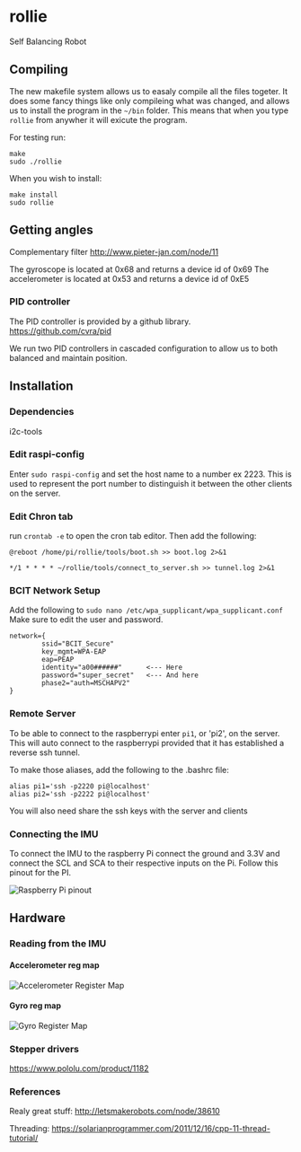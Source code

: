 # rollie
Self Balancing Robot


## Compiling

The new makefile system allows us to easaly compile all the files togeter. It does some fancy things like only compileing what was changed, and allows us to install the program in the `~/bin` folder. This means that when you type `rollie` from anywher it will exicute the program.


For testing run:
```
make
sudo ./rollie
```

When you wish to install:
```
make install
sudo rollie
```


## Getting angles
Complementary filter http://www.pieter-jan.com/node/11

The gyroscope is located at 0x68 and returns a device id of 0x69
The accelerometer is located at 0x53 and returns a device id of 0xE5

### PID controller
The PID controller is provided by a github library. https://github.com/cvra/pid

We run two PID controllers in cascaded configuration to allow us to both balanced and maintain position.

## Installation
### Dependencies
i2c-tools

### Edit raspi-config
Enter `sudo raspi-config` and set the host name to a number ex 2223. This is used to represent the port number to distinguish it between the other clients on the server.


### Edit Chron tab
run `crontab -e` to open the cron tab editor. Then add the following:
```
@reboot /home/pi/rollie/tools/boot.sh >> boot.log 2>&1

*/1 * * * * ~/rollie/tools/connect_to_server.sh >> tunnel.log 2>&1
```

### BCIT Network Setup
Add the following to `sudo nano /etc/wpa_supplicant/wpa_supplicant.conf`
Make sure to edit the user and password.
```
network={
        ssid="BCIT_Secure"
        key_mgmt=WPA-EAP
        eap=PEAP
        identity="a00######"      <--- Here
        password="super_secret"   <--- And here
        phase2="auth=MSCHAPV2"
}
```

### Remote Server
To be able to connect to the raspberrypi enter `pi1`, or 'pi2', on the server. This will auto connect to the raspberrypi provided that it has established a reverse ssh tunnel.

To make those aliases, add the following to the .bashrc file:
```
alias pi1='ssh -p2220 pi@localhost'
alias pi2='ssh -p2222 pi@localhost'
```

You will also need share the ssh keys with the server and clients

### Connecting the IMU
To connect the IMU to the raspberry Pi connect the ground and 3.3V and connect the SCL and SCA to their respective inputs on the Pi. Follow this pinout for the PI.

 ![Raspberry Pi pinout](https://www.element14.com/community/servlet/JiveServlet/previewBody/73950-102-4-309126/GPIO_Pi2.png)

## Hardware
### Reading from the IMU
#### Accelerometer reg map
 ![Accelerometer Register Map](http://www.aimagin.com/learn/images/thumb/2/2a/Using_i2c_master-example-adx345_register_map.PNG/800px-Using_i2c_master-example-adx345_register_map.PNG)

#### Gyro reg map
![Gyro Register Map](http://fixled.ru/image/data/Gyromap-s.jpg)

### Stepper drivers
https://www.pololu.com/product/1182

### References
Realy great stuff:
http://letsmakerobots.com/node/38610

Threading: https://solarianprogrammer.com/2011/12/16/cpp-11-thread-tutorial/
